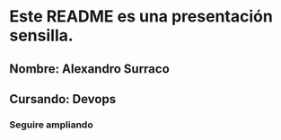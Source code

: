 # Este README es una presentación sensilla.
## Nombre: Alexandro Surraco
## Cursando: Devops
### Seguire ampliando
